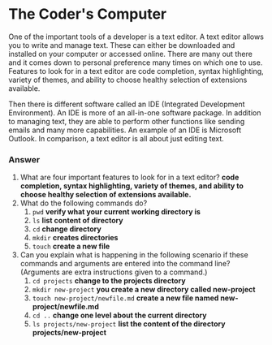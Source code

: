 # The Coder's Computer

One of the important tools of a developer is a text editor. A text editor allows you to write and manage text. These can either be downloaded and installed on your computer or accessed online. There are many out there and it comes down to personal preference many times on which one to use. Features to look for in a text editor are code completion, syntax highlighting, variety of themes, and ability to choose healthy selection of extensions available. 

Then there is different software called an IDE (Integrated Development Environment). An IDE is more of an all-in-one software package. In addition to managing text, they are able to perform other functions like sending emails and many more capabilities. An example of an IDE is Microsoft Outlook. In comparison, a text editor is all about just editing text. 

### Answer

1. What are four important features to look for in a text editor? **code completion, syntax highlighting, variety of themes, and ability to choose healthy selection of extensions available.**
2. What do the following commands do?
    1. `pwd` **verify what your current working directory is**
    2. `ls` **list content of directory**
    3. `cd` **change directory**
    4. `mkdir` **creates directories**
    5. `touch` **create a new file**
3. Can you explain what is happening in the following scenario if these commands and arguments are entered into the command line? (Arguments are extra instructions given to a command.)
    1. `cd projects` **change to the projects directory**
    2. `mkdir new-project` **you create a new directory called new-project**
    3. `touch new-project/newfile.md` **create a new file named new-project/newfile.md**
    4. `cd ..` **change one level about the current directory**
    5. `ls projects/new-project` **list the content of the directory projects/new-project**
